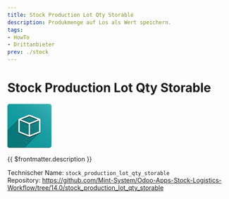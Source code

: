 ```yaml
---
title: Stock Production Lot Qty Storable
description: Produkmenge auf Los als Wert speichern.
tags:
- HowTo
- Drittanbieter
prev: ./stock
---
```

# Stock Production Lot Qty Storable
![icon_oms_box](attachments/icon_oms_box.png)

{{ $frontmatter.description }}

Technischer Name: `stock_production_lot_qty_storable`\
Repository: <https://github.com/Mint-System/Odoo-Apps-Stock-Logistics-Workflow/tree/14.0/stock_production_lot_qty_storable>
